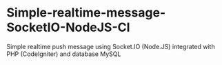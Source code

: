 # Simple-realtime-message-SocketIO-NodeJS-CI
Simple realtime push message using Socket.IO (Node.JS) integrated with PHP (CodeIgniter) and database MySQL
